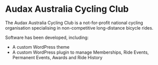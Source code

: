 # Audax Australia Cycling Club

The Audax Australia Cycling Club is a not-for-profit national cycling organisation specialising in non-competitive long-distance bicycle rides.

Software has been developed, including:
- A custom WordPress theme
- A custom WordPress plugin to manage Memberships, Ride Events, Permanent Events, Awards and Ride History
